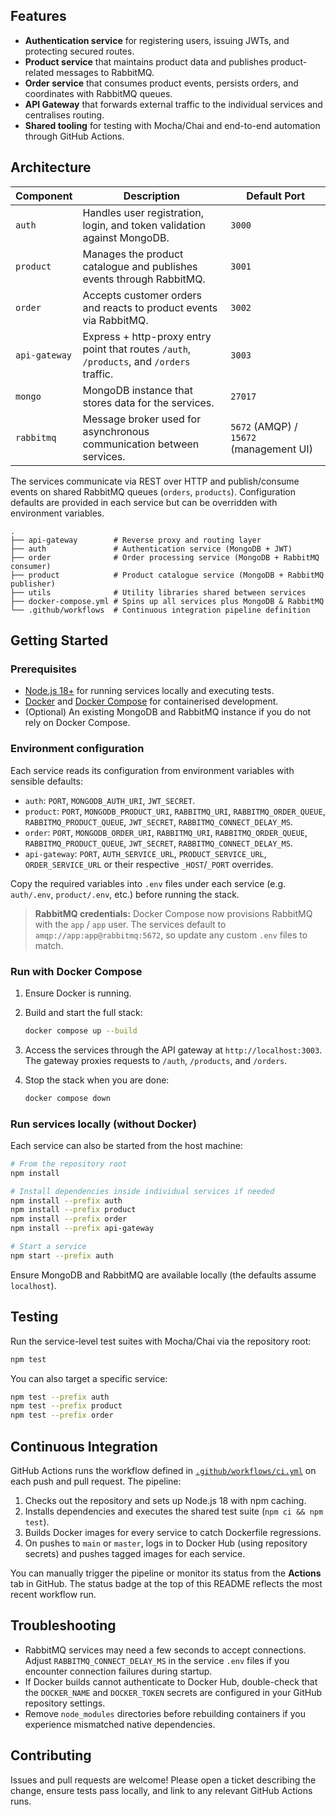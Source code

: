 ## Features

- **Authentication service** for registering users, issuing JWTs, and protecting secured routes.
- **Product service** that maintains product data and publishes product-related messages to RabbitMQ.
- **Order service** that consumes product events, persists orders, and coordinates with RabbitMQ queues.
- **API Gateway** that forwards external traffic to the individual services and centralises routing.
- **Shared tooling** for testing with Mocha/Chai and end-to-end automation through GitHub Actions.

## Architecture

| Component | Description | Default Port |
| --- | --- | --- |
| `auth` | Handles user registration, login, and token validation against MongoDB. | `3000` |
| `product` | Manages the product catalogue and publishes events through RabbitMQ. | `3001` |
| `order` | Accepts customer orders and reacts to product events via RabbitMQ. | `3002` |
| `api-gateway` | Express + http-proxy entry point that routes `/auth`, `/products`, and `/orders` traffic. | `3003` |
| `mongo` | MongoDB instance that stores data for the services. | `27017` |
| `rabbitmq` | Message broker used for asynchronous communication between services. | `5672` (AMQP) / `15672` (management UI) |

The services communicate via REST over HTTP and publish/consume events on shared RabbitMQ queues (`orders`, `products`). Configuration defaults are provided in each service but can be overridden with environment variables.

```
.
├── api-gateway        # Reverse proxy and routing layer
├── auth               # Authentication service (MongoDB + JWT)
├── order              # Order processing service (MongoDB + RabbitMQ consumer)
├── product            # Product catalogue service (MongoDB + RabbitMQ publisher)
├── utils              # Utility libraries shared between services
├── docker-compose.yml # Spins up all services plus MongoDB & RabbitMQ
└── .github/workflows  # Continuous integration pipeline definition
```

## Getting Started

### Prerequisites

- [Node.js 18+](https://nodejs.org/) for running services locally and executing tests.
- [Docker](https://www.docker.com/) and [Docker Compose](https://docs.docker.com/compose/) for containerised development.
- (Optional) An existing MongoDB and RabbitMQ instance if you do not rely on Docker Compose.

### Environment configuration

Each service reads its configuration from environment variables with sensible defaults:

- `auth`: `PORT`, `MONGODB_AUTH_URI`, `JWT_SECRET`.
- `product`: `PORT`, `MONGODB_PRODUCT_URI`, `RABBITMQ_URI`, `RABBITMQ_ORDER_QUEUE`, `RABBITMQ_PRODUCT_QUEUE`, `JWT_SECRET`, `RABBITMQ_CONNECT_DELAY_MS`.
- `order`: `PORT`, `MONGODB_ORDER_URI`, `RABBITMQ_URI`, `RABBITMQ_ORDER_QUEUE`, `RABBITMQ_PRODUCT_QUEUE`, `JWT_SECRET`, `RABBITMQ_CONNECT_DELAY_MS`.
- `api-gateway`: `PORT`, `AUTH_SERVICE_URL`, `PRODUCT_SERVICE_URL`, `ORDER_SERVICE_URL` or their respective `_HOST`/`_PORT` overrides.

Copy the required variables into `.env` files under each service (e.g. `auth/.env`, `product/.env`, etc.) before running the stack.

> **RabbitMQ credentials:** Docker Compose now provisions RabbitMQ with the `app` / `app` user. The services default to `amqp://app:app@rabbitmq:5672`, so update any custom `.env` files to match.

### Run with Docker Compose

1. Ensure Docker is running.
2. Build and start the full stack:

   ```bash
   docker compose up --build
   ```

3. Access the services through the API gateway at `http://localhost:3003`. The gateway proxies requests to `/auth`, `/products`, and `/orders`.

4. Stop the stack when you are done:

   ```bash
   docker compose down
   ```

### Run services locally (without Docker)

Each service can also be started from the host machine:

```bash
# From the repository root
npm install

# Install dependencies inside individual services if needed
npm install --prefix auth
npm install --prefix product
npm install --prefix order
npm install --prefix api-gateway

# Start a service
npm start --prefix auth
```

Ensure MongoDB and RabbitMQ are available locally (the defaults assume `localhost`).

## Testing

Run the service-level test suites with Mocha/Chai via the repository root:

```bash
npm test
```

You can also target a specific service:

```bash
npm test --prefix auth
npm test --prefix product
npm test --prefix order
```

## Continuous Integration

GitHub Actions runs the workflow defined in [`.github/workflows/ci.yml`](.github/workflows/ci.yml) on each push and pull request. The pipeline:

1. Checks out the repository and sets up Node.js 18 with npm caching.
2. Installs dependencies and executes the shared test suite (`npm ci && npm test`).
3. Builds Docker images for every service to catch Dockerfile regressions.
4. On pushes to `main` or `master`, logs in to Docker Hub (using repository secrets) and pushes tagged images for each service.

You can manually trigger the pipeline or monitor its status from the **Actions** tab in GitHub. The status badge at the top of this README reflects the most recent workflow run.

## Troubleshooting

- RabbitMQ services may need a few seconds to accept connections. Adjust `RABBITMQ_CONNECT_DELAY_MS` in the service `.env` files if you encounter connection failures during startup.
- If Docker builds cannot authenticate to Docker Hub, double-check that the `DOCKER_NAME` and `DOCKER_TOKEN` secrets are configured in your GitHub repository settings.
- Remove `node_modules` directories before rebuilding containers if you experience mismatched native dependencies.


## Contributing

Issues and pull requests are welcome! Please open a ticket describing the change, ensure tests pass locally, and link to any relevant GitHub Actions runs.
